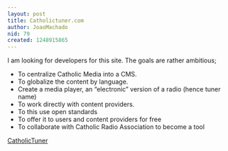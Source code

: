 ```yaml
---
layout: post
title: Catholictuner.com
author: JoaoMachado
nid: 79
created: 1248915865
---
```

<p>I am looking for developers for this site. The goals are rather ambitious;</p>
<ul>
    <li>To centralize Catholic Media into a CMS.</li>
    <li>To globalize the content by language.</li>
    <li>Create a media player, an &ldquo;electronic&rdquo; version of a radio (hence tuner name)</li>
    <li>To work directly with content providers.</li>
    <li>To this use open standards</li>
    <li>To offer it to users and content providers for free</li>
    <li>To collaborate with Catholic Radio Association to become a tool</li>
</ul>
<p><a href="http://www.catholictuner.com/"> CatholicTuner</a></p>
